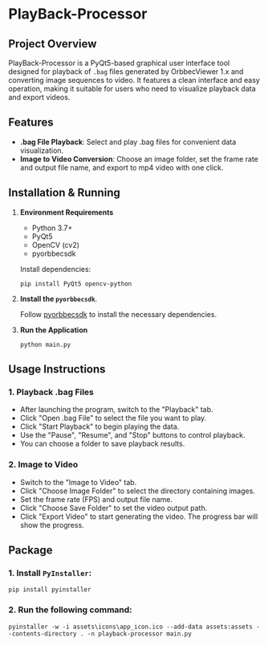 # PlayBack-Processor

## Project Overview

PlayBack-Processor is a PyQt5-based graphical user interface tool designed for playback of `.bag` files generated by OrbbecViewer 1.x and converting image sequences to video. It features a clean interface and easy operation, making it suitable for users who need to visualize playback data and export videos.

## Features

- **.bag File Playback**: Select and play .bag files for convenient data visualization.
- **Image to Video Conversion**: Choose an image folder, set the frame rate and output file name, and export to mp4 video with one click.

## Installation & Running

1. **Environment Requirements**

   - Python 3.7+
   - PyQt5
   - OpenCV (cv2)
   - pyorbbecsdk

   Install dependencies:
   ```
   pip install PyQt5 opencv-python
   ```

2. **Install the `pyorbbecsdk`**.
    
    Follow [pyorbbecsdk](https://github.com/orbbec/pyorbbecsdk) to install the necessary dependencies.

3. **Run the Application**

   ```
   python main.py
   ```


## Usage Instructions

### 1. Playback .bag Files

- After launching the program, switch to the "Playback" tab.
- Click "Open .bag File" to select the file you want to play.
- Click "Start Playback" to begin playing the data.
- Use the "Pause", "Resume", and "Stop" buttons to control playback.
- You can choose a folder to save playback results.

### 2. Image to Video

- Switch to the "Image to Video" tab.
- Click "Choose Image Folder" to select the directory containing images.
- Set the frame rate (FPS) and output file name.
- Click "Choose Save Folder" to set the video output path.
- Click "Export Video" to start generating the video. The progress bar will show the progress.

## Package

### **1. Install `PyInstaller`:**
```
pip install pyinstaller
```

### **2. Run the following command:**
```
pyinstaller -w -i assets\icons\app_icon.ico --add-data assets:assets --contents-directory . -n playback-processor main.py
```